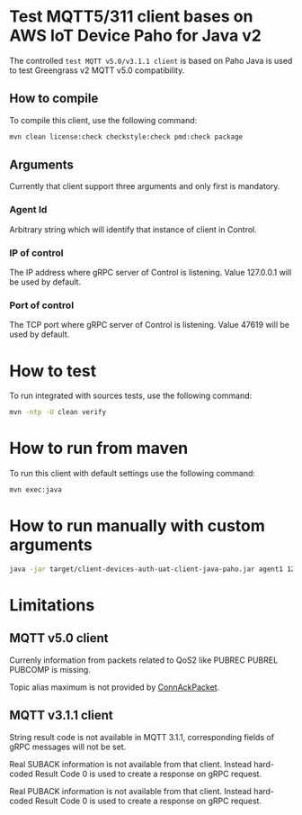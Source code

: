 # Test MQTT5/311 client bases on AWS IoT Device Paho for Java v2

The controlled `test MQTT v5.0/v3.1.1 client` is based on Paho Java is used to test Greengrass v2 MQTT v5.0 compatibility.

## How to compile
To compile this client, use the following command:

```sh
mvn clean license:check checkstyle:check pmd:check package
```

## Arguments
Currently that client support three arguments and only first is mandatory.

### Agent Id
Arbitrary string which will identify that instance of client in Control.

### IP of control
The IP address where gRPC server of Control is listening.
Value 127.0.0.1 will be used by default.

### Port of control
The TCP port where gRPC server of Control is listening.
Value 47619 will be used by default.

# How to test
To run integrated with sources tests, use the following command:
```sh
mvn -ntp -U clean verify
```

# How to run from maven
To run this client with default settings use the following command:
```sh
mvn exec:java
```
# How to run manually with custom arguments
```sh
java -jar target/client-devices-auth-uat-client-java-paho.jar agent1 127.0.0.1 47619
```

# Limitations


## MQTT v5.0 client
Currenly information from packets related to QoS2 like PUBREC PUBREL PUBCOMP is missing.

Topic alias maximum is not provided by [ConnAckPacket](https://awslabs.github.io/aws-crt-java/software/amazon/awssdk/crt/mqtt5/packets/ConnAckPacket.html).

## MQTT v3.1.1 client
String result code is not available in MQTT 3.1.1, corresponding fields of gRPC messages will not be set.

Real SUBACK information is not available from that client. Instead hard-coded Result Code 0 is used to create a response on gRPC request.

Real PUBACK information is not available from that client. Instead hard-coded Result Code 0 is used to create a response on gRPC request.
